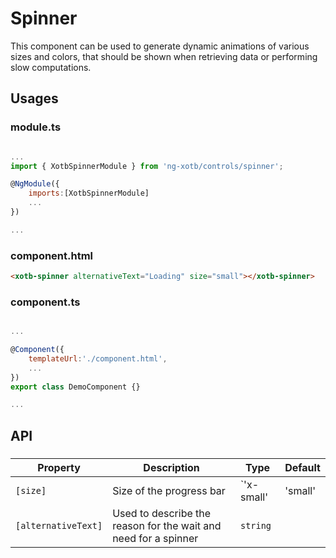 # Spinner

This component can be used to generate dynamic animations of various sizes and colors, that should be shown when retrieving data or performing slow computations.

## Usages

### module.ts
```javascript

...
import { XotbSpinnerModule } from 'ng-xotb/controls/spinner';

@NgModule({
    imports:[XotbSpinnerModule]
    ...
})

...
```

### component.html
```html
<xotb-spinner alternativeText="Loading" size="small"></xotb-spinner>
```

### component.ts
```javascript

...

@Component({
    templateUrl:'./component.html',
    ...
})
export class DemoComponent {}

...
```

## API
 
### <xotb-progress-bar>

| Property | Description | Type | Default |
| --- | --- | --- | --- |
| `[size]` | Size of the progress bar | `'x-small' | 'small' | 'medium' | 'large'` | `'medium'` |
| `[alternativeText]` | Used to describe the reason for the wait and need for a spinner | `string` | |
